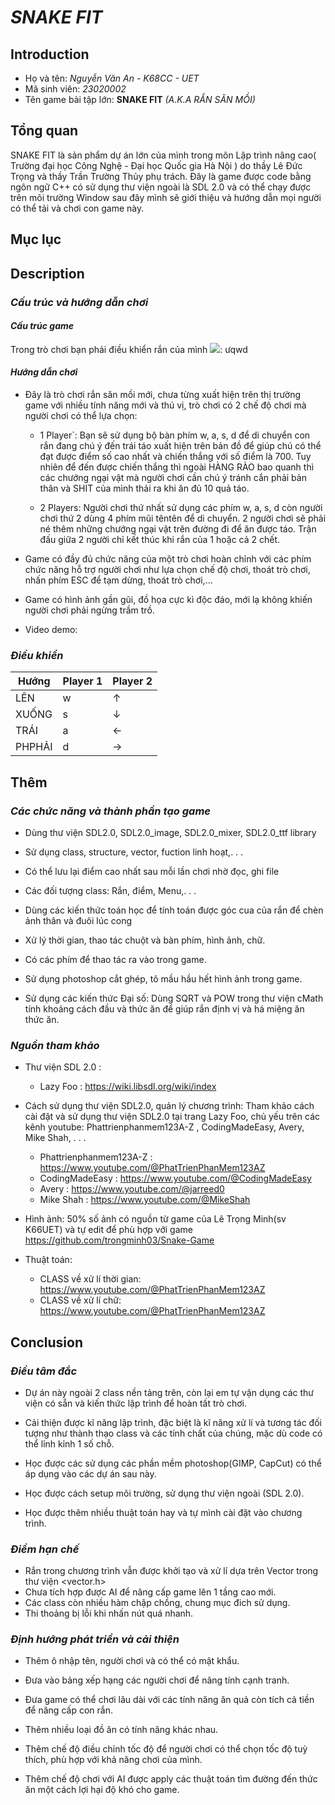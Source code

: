 # ***SNAKE FIT*** 

## **Introduction** 

+ Họ và tên: *Nguyễn Văn An - K68CC - UET* 
+ Mã sinh viên: *23020002*
+ Tên game bài tập lớn: **SNAKE FIT**  *(A.K.A RẮN SĂN MỒI)*
## **Tổng quan**
 SNAKE FIT là sản phẩm dự án lớn của mình trong môn Lập trình nâng cao( Trường đại học Công Nghệ - Đại học Quốc gia Hà Nội )  do thầy Lê Đức Trọng và thầy Trần Trường Thủy phụ trách.
 Đây là game được code bằng ngôn ngữ C++ có sử dụng thư viện ngoài là SDL 2.0 và có thể chạy được trên môi trường Window sau đây mình sẽ giới thiệu và hướng dẫn mọi người có thể tải và chơi con game này.
## **Mục lục**

## **Description** 

### *Cấu trúc và hướng dẫn chơi* 
#### *Cấu trúc game*

Trong trò chơi bạn phải điều khiển rắn của mình ![](show/win.png): ưqwd

#### *Hướng dẫn chơi*
- Đây là trò chơi rắn săn mồi mới, chưa từng xuất hiện trên thị trường game với nhiều tính năng mới và thú vị, trò chơi có 2 chế độ chơi mà người chơi có thể lựa chọn: 

    + 1 Player`: Bạn sẽ sử dụng bộ bàn phím w, a, s, d để di chuyển con rắn đang chú ý đến trái táo xuất hiện trên bản đồ để giúp chú có thể đạt được điểm số cao nhất và chiến thắng với số điểm là 700. Tuy nhiên để đến được chiến thắng thì ngoài HÀNG RÀO bao quanh thì các chướng ngại vật mà người chơi cần chú ý tránh cắn phải bản thân và SHIT của mình thải ra khi ăn đủ 10 quả táo.

    + 2 Players: Người chơi thứ nhất sử dụng các phím w, a, s, d còn người chơi thứ 2 dùng 4 phím mũi têntên để di chuyển. 2 người chơi 
    sẽ phải né thêm những chướng ngại vật trên đường đi để ăn được táo. Trận đấu giữa 2 người chỉ kết thúc khi rắn của 1 hoặc cả 2 chết.

- Game có đầy đủ chức năng của một trò chơi hoàn chỉnh với các phím chức năng hỗ trợ người chơi như lựa chọn chế độ chơi, thoát trò chơi, nhấn phím ESC để tạm dừng, thoát trò chơi,... 

- Game có hình ảnh gần gũi, đồ họa cực kì độc đáo, mới lạ không khiến người chơi phải ngừng trầm trồ.

- Video demo:

### *Điều khiển* 

| Hướng | Player 1 | Player 2 | 
|---------|----------|----------|
| LÊN     |     w    |     ↑    |
| XUỐNG   |     s    |     ↓    |
| TRÁI    |     a    |     ←    |
| PHPHẢI  |     d    |     →    | 

## **Thêm**  

### *Các chức năng và thành phần tạo game*  
- Dùng thư viện SDL2.0, SDL2.0_image, SDL2.0_mixer, SDL2.0_ttf library 

- Sử dụng class, structure, vector, fuction linh hoạt,. . .

- Có thể lưu lại điểm cao nhất sau mỗi lần chơi nhờ đọc, ghi file

- Các đối tượng class: Rắn, điểm, Menu,. . .

- Dùng các kiến thức toán học để tính toán được góc cua của rắn để chèn ảnh thân và đuôi lúc cong 

- Xử lý thời gian, thao tác chuột và bàn phím, hình ảnh, chữ. 

- Có các phím để thao tác ra vào trong game.

- Sử dụng photoshop cắt ghép, tô mầu hầu hết hình ảnh trong game.

- Sử dụng các kiến thức Đại số: Dùng SQRT và POW trong thư viện cMath tính khoảng cách đầu và thức ăn để giúp rắn định vị và há miệng ăn thức ăn.

### *Nguồn tham khảo* 
- Thư viện SDL 2.0 :
  + Lazy Foo : https://wiki.libsdl.org/wiki/index
- Cách sử dụng thư viện SDL2.0, quản lý chương trình: Tham khảo cách cài đặt và sử dụng thư viện SDL2.0 tại trang Lazy Foo, chủ yếu trên các kênh youtube: Phattrienphanmem123A-Z , CodingMadeEasy, Avery, 
Mike Shah, . . .
  + Phattrienphanmem123A-Z : https://www.youtube.com/@PhatTrienPhanMem123AZ  
  + CodingMadeEasy : https://www.youtube.com/@CodingMadeEasy
  + Avery : https://www.youtube.com/@jarreed0
  + Mike Shah : https://www.youtube.com/@MikeShah

- Hình ảnh: 50% số ảnh có nguồn từ game của Lê Trọng Minh(sv K66UET) và tự edit để phù hợp với game https://github.com/trongminh03/Snake-Game

- Thuật toán: 
   + CLASS về xử lí thời gian: https://www.youtube.com/@PhatTrienPhanMem123AZ  
   + CLASS về xử lí chữ: https://www.youtube.com/@PhatTrienPhanMem123AZ  

## **Conclusion** 

### ***Điều tâm đắc***
- Dự án này ngoài 2 class nền tảng trên, còn lại em tự vận dụng các thư viện có sẵn và kiến thức lập trình để hoàn tất trò chơi.

- Cải thiện được kĩ năng lập trình, đặc biệt là kĩ năng xử lí và tương tác đối tượng như thành thạo class và các tính chất của chúng, mặc dù code có thể lỉnh kỉnh 1 số chỗ.

- Học được các sử dụng các phần mềm photoshop(GIMP, CapCut) có thể áp dụng vào các dự án sau này.

- Học được cách setup môi trường, sử dụng thư viện ngoài (SDL 2.0). 

- Học được thêm nhiều thuật toán hay và tự mình cài đặt vào chương trình. 

### ***Điểm hạn chế*** 
- Rắn trong chương trình vẫn được khởi tạo và xử lí dựa trên Vector trong thư viện <vector.h>
- Chưa tích hợp được AI để nâng cấp game lên 1 tầng cao mới.
- Các class còn nhiều hàm chập chồng, chung mục đich sử dụng.
- Thi thoảng bị lỗi khi nhấn nút quá nhanh.
### ***Định hướng phát triển và cải thiện*** 
- Thêm ô nhập tên, người chơi và có thể có mật khẩu.

- Đưa vào bảng xếp hạng các người chơi để nâng tính cạnh tranh.

- Đưa game có thể chơi lâu dài với các tính năng ăn quả còn tích cả tiền để nâng cấp con rắn.

- Thêm nhiều loại đồ ăn có tính năng khác nhau. 

- Thêm chế độ điều chỉnh tốc độ để người chơi có thể chọn tốc độ tuỳ thích, phù hợp với khả năng chơi của mình.

- Thêm chế độ chơi với AI được apply các thuật toán tìm đường đến thức ăn một cách lợi hại
 độ khó cho game. 







